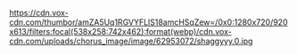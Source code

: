 https://cdn.vox-cdn.com/thumbor/amZA5Uq1RGVYFLlS18amcHSqZew=/0x0:1280x720/920x613/filters:focal(538x258:742x462):format(webp)/cdn.vox-cdn.com/uploads/chorus_image/image/62953072/shaggyyy.0.jpg
